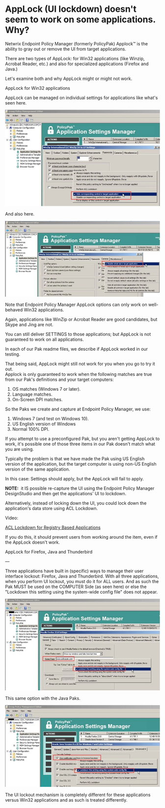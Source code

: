 # AppLock (UI lockdown) doesn't seem to work on some applications. Why?

Netwrix Endpoint Policy Manager (formerly PolicyPak) Applock™ is the ability to gray out or remove
the UI from target applications.

There are two types of AppLock: for Win32 applications (like Winzip, Acrobat Reader, etc.) and also
for specialized applications (Firefox and Java.)

Let's examine both and why AppLock might or might not work.

AppLock for Win32 applications

AppLock can be managed on individual settings for applications like what's seen here.

![195_1_image003](../../../../../../static/img/product_docs/policypak/policypak/troubleshooting/applicationsettings/applock/195_1_image003.webp)

And also here.

![195_2_image004](../../../../../../static/img/product_docs/policypak/policypak/troubleshooting/applicationsettings/applock/195_2_image004.webp)

Note that Endpoint Policy Manager AppLock options can only work on well-behaved Win32 applications.

Again, applications like WinZip or Acrobat Reader are good candidates, but Skype and Jing are not.

You can still deliver SETTINGS to those applications; but AppLock is not guaranteed to work on all
applications.

In each of our Pak readme files, we describe if AppLock worked in our testing.

That being said, AppLock might still not work for you when you go to try it out.  
Applock is only guaranteed to work when the following matches are true from our Pak's definitions
and your target computers:

1. OS matches (Windows 7 or later).
2. Language matches.
3. On-Screen DPI matches.

So the Paks we create and capture at Endpoint Policy Manager, we use:

1. Windows 7 (and test on Windows 10).
2. US English version of Windows
3. Normal 100% DPI.

If you attempt to use a preconfigured Pak, but you aren't getting AppLock to work, it's possible one
of those three items in our Pak doesn't match what you are using.

Typically the problem is that we have made the Pak using US English version of the application, but
the target computer is using non-US English version of the same application.

In this case: Settings should apply, but the AppLock will fail to apply.

**NOTE:**  it IS possible re-capture the UI using the Endpoint Policy Manager DesignStudio and then
get the applications' UI to lockdown.

Alternatively, instead of locking down the UI, you could lock down the application's data store
using ACL Lockdown.

Video:

[ACL Lockdown for Registry Based Applications](../../../video/applicationsettings/acllockdown.md)

If you do this, it should prevent users from working around the item, even if the AppLock doesn't
work.

AppLock for Firefox, Java and Thunderbird

—

Three applications have built in (specific) ways to manage their user interface lockout: Firefox,
Java and Thunderbird. With all three applications, when you perform UI lockout, you must do it for
ALL users. And as such the Pak MUST be used on the COMPUTER Side (as seen here) or else the
"Lockdown this setting using the system-wide config file" does not appear.

![195_3_image009](../../../../../../static/img/product_docs/policypak/policypak/troubleshooting/applicationsettings/applock/195_3_image009.webp)

This same option with the Java Paks.

![195_4_image010](../../../../../../static/img/product_docs/policypak/policypak/troubleshooting/applicationsettings/applock/195_4_image010.webp)

The UI lockout mechanism is completely different for these applications versus Win32 applications
and as such is treated differently.
